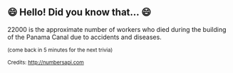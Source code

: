 ## 😄 Hello! Did you know that... 😄
22000 is the approximate number of workers who died during the building of the Panama Canal due to accidents and diseases.

<sup>(come back in 5 minutes for the next trivia)</sup>


<sup>Credits: http://numbersapi.com</sup>
